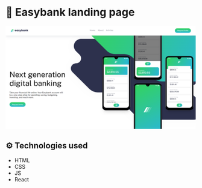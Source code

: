 # 🏦 Easybank landing page

![alt](./assets/image.png)

## ⚙️ Technologies used

-   HTML
-   CSS
-   JS
-   React
